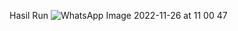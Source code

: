 Hasil Run
![WhatsApp Image 2022-11-26 at 11 00 47](https://user-images.githubusercontent.com/101079488/204071825-7070aefd-495b-4518-96a8-9d37511c3ed4.jpeg)
